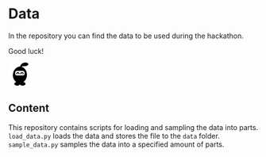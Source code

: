 # Data
In the repository you can find the data to be used during the hackathon.

Good luck!

![logo](https://raw.githubusercontent.com/asreview/asreview-artwork/e2e6e5ea58a22077b116b9c3d2a15bc3fea585c7/SVGicons/IconELAS/ELASeyes24px24px.svg
"ASReview")

## Content

This repository contains scripts for loading and sampling the data into parts.
`load_data.py` loads the data and stores the file to the `data` folder.
`sample_data.py` samples the data into a specified amount of parts.